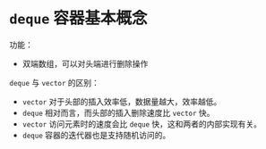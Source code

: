 # `deque` 容器基本概念

功能：

- 双端数组，可以对头端进行删除操作

`deque` 与 `vector` 的区别：

- `vector` 对于头部的插入效率低，数据量越大，效率越低。
- `deque` 相对而言，而头部的插入删除速度比 `vector` 快。
- `vector` 访问元素时的速度会比 `deque` 快，这和两者的内部实现有关。
- `deque` 容器的迭代器也是支持随机访问的。
